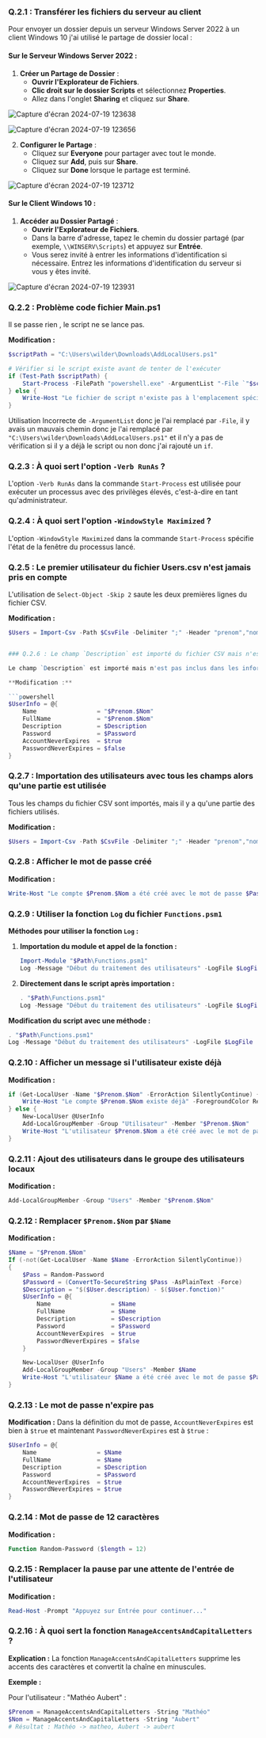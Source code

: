 ### Q.2.1 : Transférer les fichiers du serveur au client

Pour envoyer un dossier depuis un serveur Windows Server 2022 à un client Windows 10 j'ai utilisé le partage de dossier local :

#### Sur le Serveur Windows Server 2022 :

1. **Créer un Partage de Dossier** :
   - **Ouvrir l'Explorateur de Fichiers**.
   - **Clic droit sur le dossier Scripts** et sélectionnez **Properties**.
   - Allez dans l'onglet **Sharing** et cliquez sur **Share**.

![Capture d'écran 2024-07-19 123638](https://github.com/user-attachments/assets/f155a1b3-9eee-407d-8888-2a906ea8dac3)

![Capture d'écran 2024-07-19 123656](https://github.com/user-attachments/assets/7bac27a7-6024-4e54-b7a2-4e8593b6c9cc)

2. **Configurer le Partage** :
   - Cliquez sur **Everyone** pour partager avec tout le monde.
   - Cliquez sur **Add**, puis sur **Share**.
   - Cliquez sur **Done** lorsque le partage est terminé.

![Capture d'écran 2024-07-19 123712](https://github.com/user-attachments/assets/80fbc516-cab2-4fd8-bb4a-02c9549508b8)

#### Sur le Client Windows 10 :

1. **Accéder au Dossier Partagé** :
   - **Ouvrir l'Explorateur de Fichiers**.
   - Dans la barre d'adresse, tapez le chemin du dossier partagé (par exemple, `\\WINSERV\Scripts`) et appuyez sur **Entrée**.
   - Vous serez invité à entrer les informations d'identification si nécessaire. Entrez les informations d'identification du serveur si vous y êtes invité.

![Capture d'écran 2024-07-19 123931](https://github.com/user-attachments/assets/15862ba8-93f5-4ed3-af38-0536cc746977)


### Q.2.2 : Problème code fichier Main.ps1

Il se passe rien , le script ne se lance pas.

**Modification :**

```powershell
$scriptPath = "C:\Users\wilder\Downloads\AddLocalUsers.ps1"

# Vérifier si le script existe avant de tenter de l'exécuter
if (Test-Path $scriptPath) {
    Start-Process -FilePath "powershell.exe" -ArgumentList "-File `"$scriptPath`"" -Verb RunAs -WindowStyle Maximized
} else {
    Write-Host "Le fichier de script n'existe pas à l'emplacement spécifié." -ForegroundColor Red
}
```
Utilisation Incorrecte de `-ArgumentList` donc je l'ai remplacé par `-File`, il y avais un mauvais chemin donc je l'ai remplacé par `"C:\Users\wilder\Downloads\AddLocalUsers.ps1"` et il n'y a pas de vérification si il y a déjà le script ou non donc j'ai rajouté un `if`.

### Q.2.3 : À quoi sert l'option `-Verb RunAs` ?

L'option `-Verb RunAs` dans la commande `Start-Process` est utilisée pour exécuter un processus avec des privilèges élevés, c'est-à-dire en tant qu'administrateur. 


### Q.2.4 : À quoi sert l'option `-WindowStyle Maximized` ?

L'option `-WindowStyle Maximized` dans la commande `Start-Process` spécifie l'état de la fenêtre du processus lancé. 


### Q.2.5 : Le premier utilisateur du fichier Users.csv n'est jamais pris en compte

L'utilisation de `Select-Object -Skip 2` saute les deux premières lignes du fichier CSV. 

**Modification :**

```powershell
$Users = Import-Csv -Path $CsvFile -Delimiter ";" -Header "prenom","nom","societe","fonction","service","description","mail","mobile","scriptPath","telephoneNumber" -Encoding UTF8


### Q.2.6 : Le champ `Description` est importé du fichier CSV mais n'est pas utilisé

Le champ `Description` est importé mais n'est pas inclus dans les informations de création d'utilisateur.

**Modification :**

```powershell
$UserInfo = @{
    Name                 = "$Prenom.$Nom"
    FullName             = "$Prenom.$Nom"
    Description          = $Description
    Password             = $Password
    AccountNeverExpires  = $true
    PasswordNeverExpires = $false
}
```

### Q.2.7 : Importation des utilisateurs avec tous les champs alors qu'une partie est utilisée

Tous les champs du fichier CSV sont importés, mais il y a qu'une partie des fichiers utilisés.

**Modification :**

```powershell
$Users = Import-Csv -Path $CsvFile -Delimiter ";" -Header "prenom","nom","description" -Encoding UTF8
```

### Q.2.8 : Afficher le mot de passe créé

**Modification :**

```powershell
Write-Host "Le compte $Prenom.$Nom a été créé avec le mot de passe $Pass" -ForegroundColor Green
```

### Q.2.9 : Utiliser la fonction `Log` du fichier `Functions.psm1`

**Méthodes pour utiliser la fonction `Log` :**

1. **Importation du module et appel de la fonction :**

   ```powershell
   Import-Module "$Path\Functions.psm1"
   Log -Message "Début du traitement des utilisateurs" -LogFile $LogFile
   ```

2. **Directement dans le script après importation :**

   ```powershell
   . "$Path\Functions.psm1"
   Log -Message "Début du traitement des utilisateurs" -LogFile $LogFile
   ```

**Modification du script avec une méthode :**

```powershell
. "$Path\Functions.psm1"
Log -Message "Début du traitement des utilisateurs" -LogFile $LogFile
```

### Q.2.10 : Afficher un message si l'utilisateur existe déjà

**Modification :**

```powershell
if (Get-LocalUser -Name "$Prenom.$Nom" -ErrorAction SilentlyContinue) {
    Write-Host "Le compte $Prenom.$Nom existe déjà" -ForegroundColor Red
} else {
    New-LocalUser @UserInfo
    Add-LocalGroupMember -Group "Utilisateur" -Member "$Prenom.$Nom"
    Write-Host "L'utilisateur $Prenom.$Nom a été créé avec le mot de passe $Pass" -ForegroundColor Green
}
```

### Q.2.11 : Ajout des utilisateurs dans le groupe des utilisateurs locaux

**Modification :**

```powershell
Add-LocalGroupMember -Group "Users" -Member "$Prenom.$Nom"
```

### Q.2.12 : Remplacer `$Prenom.$Nom` par `$Name`

**Modification :**

```powershell
$Name = "$Prenom.$Nom"
If (-not(Get-LocalUser -Name $Name -ErrorAction SilentlyContinue))
{
    $Pass = Random-Password
    $Password = (ConvertTo-SecureString $Pass -AsPlainText -Force)
    $Description = "$($User.description) - $($User.fonction)"
    $UserInfo = @{
        Name                 = $Name
        FullName             = $Name
        Description          = $Description
        Password             = $Password
        AccountNeverExpires  = $true
        PasswordNeverExpires = $false
    }

    New-LocalUser @UserInfo
    Add-LocalGroupMember -Group "Users" -Member $Name
    Write-Host "L'utilisateur $Name a été créé avec le mot de passe $Pass" -ForegroundColor Green
}
```

### Q.2.13 : Le mot de passe n'expire pas

**Modification :**
Dans la définition du mot de passe, `AccountNeverExpires` est bien à `$true` et maintenant `PasswordNeverExpires`  est à `$true` :

```powershell
$UserInfo = @{
    Name                 = $Name
    FullName             = $Name
    Description          = $Description
    Password             = $Password
    AccountNeverExpires  = $true
    PasswordNeverExpires = $true
}
```

### Q.2.14 : Mot de passe de 12 caractères

**Modification :**

```powershell
Function Random-Password ($length = 12)
```

### Q.2.15 : Remplacer la pause par une attente de l'entrée de l'utilisateur

**Modification :**

```powershell
Read-Host -Prompt "Appuyez sur Entrée pour continuer..."
```

### Q.2.16 : À quoi sert la fonction `ManageAccentsAndCapitalLetters` ?

**Explication :**
La fonction `ManageAccentsAndCapitalLetters` supprime les accents des caractères et convertit la chaîne en minuscules.

**Exemple :**

Pour l'utilisateur : "Mathéo Aubert" :

```powershell
$Prenom = ManageAccentsAndCapitalLetters -String "Mathéo"
$Nom = ManageAccentsAndCapitalLetters -String "Aubert"
# Résultat : Mathéo -> matheo, Aubert -> aubert
```


